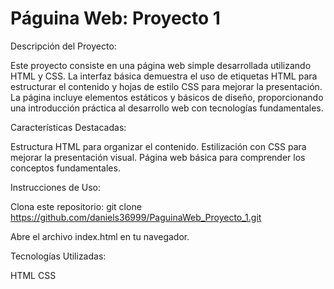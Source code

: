# Páguina Web: Proyecto 1

Descripción del Proyecto:

Este proyecto consiste en una página web simple desarrollada utilizando HTML y CSS. La interfaz básica demuestra el uso de etiquetas HTML para estructurar el contenido y hojas de estilo CSS para mejorar la presentación. La página incluye elementos estáticos y básicos de diseño, proporcionando una introducción práctica al desarrollo web con tecnologías fundamentales.

Características Destacadas:

Estructura HTML para organizar el contenido.
Estilización con CSS para mejorar la presentación visual.
Página web básica para comprender los conceptos fundamentales.

Instrucciones de Uso:

Clona este repositorio: git clone https://github.com/daniels36999/PaguinaWeb_Proyecto_1.git

Abre el archivo index.html en tu navegador.

Tecnologías Utilizadas:

HTML
CSS
